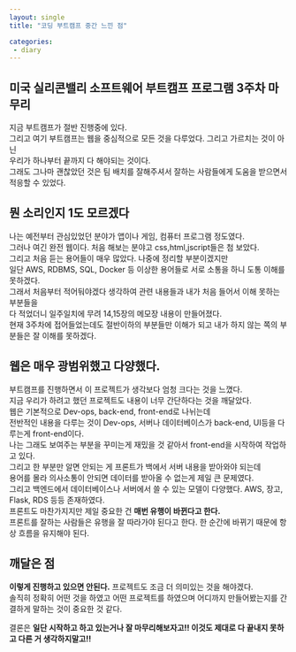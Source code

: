 ```yaml
---
layout: single
title: "코딩 부트캠프 중간 느낀 점"

categories:
 - diary
---
```


## 미국 실리콘밸리 소프트웨어 부트캠프 프로그램 3주차 마무리

지금 부트캠프가 절반 진행중에 있다. <br>
그리고 여기 부트캠프는 웹을 중심적으로 모든 것을 다루었다. 그리고 가르치는 것이 아닌 <br>
우리가 하나부터 끝까지 다 해야되는 것이다. <br>
그래도 그나마 괜찮았던 것은 팀 배치를 잘해주셔서 잘하는 사람들에게 도움을 받으면서 적응할 수 있었다. <br>

## 뭔 소리인지 1도 모르겠다

나는 예전부터 관심있었던 분야가 앱이나 게임, 컴퓨터 프로그램 정도였다. <br>
그러나 여긴 완전 웹이다. 처음 해보는 분야고 css,html,jscript들은 첨 보았다. <br>
그리고 처음 듣는 용어들이 매우 많았다. 나중에 정리할 부분이겠지만 <br>
일단 AWS, RDBMS, SQL, Docker 등 이상한 용어들로 서로 소통을 하니 도통 이해를 못하겠다. <br>
그래서 처음부터 적어둬야겠다 생각하여 관련 내용들과 내가 처음 들어서 이해 못하는 부분들을 <br>
다 적었더니 일주일치에 무려 14,15장의 메모장 내용이 만들어졌다. <br>
현재 3주차에 접어들었는데도 절반이하의 부분들만 이해가 되고 내가 하지 않는 쪽의 부분들은 잘 이해를 못하겠다. <br>


## 웹은 매우 광범위했고 다양했다.

부트캠프를 진행하면서 이 프로젝트가 생각보다 엄청 크다는 것을 느꼈다. <br>
지금 우리가 하려고 했던 프로젝트도 내용이 너무 간단하다는 것을 깨달았다. <br>
웹은 기본적으로 Dev-ops, back-end, front-end로 나뉘는데 <br>
전반적인 내용을 다루는 것이 Dev-ops, 서버나 데이터베이스가 back-end, UI등을 다루는게 front-end이다. <br>
나는 그래도 보여주는 부분을 꾸미는게 재밌을 것 같아서 front-end을 시작하여 작업하고 있다. <br>
그리고 한 부분만 알면 안되는 게 프론트가 백에서 서버 내용을 받아와야 되는데 <br>
용어를 몰라 의사소통이 안되면 데이터를 받아올 수 없는게 제일 큰 문제였다. <br>
그리고 백엔드에서 데이터베이스나 서버에서 쓸 수 있는 모델이 다양했다. AWS, 장고, Flask, RDS 등등 존재하였다. <br>
프론트도 마찬가지지만 제일 중요한 건 **매번 유행이 바뀐다고 한다.** <br>
프론트를 잘하는 사람들은 유행을 잘 따라가야 된다고 한다. 한 순간에 바뀌기 때문에 항상 흐름을 유지해야 된다. <br>


## 깨달은 점

**이렇게 진행하고 있으면 안된다.** 프로젝트도 조금 더 의미있는 것을 해야겠다. <br>
솔직히 
정확히 어떤 것을 하였고 어떤 프로젝트를 하였으며 어디까지 만들어봤는지를 간결하게 말하는 것이 중요한 것 같다. <br>

결론은 **일단 시작하고 하고 있는거나 잘 마무리해보자고!! 이것도 제대로 다 끝내지 못하고 다른 거 생각하지말고!!**
